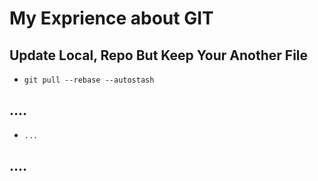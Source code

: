 # My Exprience about GIT
## Update Local, Repo But Keep Your Another File
- `git pull --rebase --autostash`
## ....
- `...`
## ....
